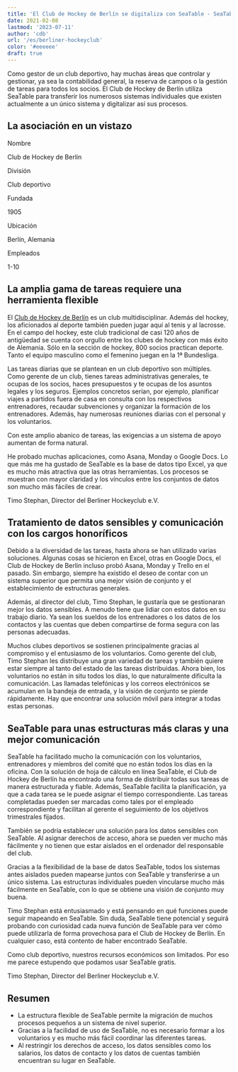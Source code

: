 ```yaml
---
title: 'El Club de Hockey de Berlín se digitaliza con SeaTable - SeaTable'
date: 2021-02-08
lastmod: '2023-07-11'
author: 'cdb'
url: '/es/berliner-hockeyclub'
color: '#eeeeee'
draft: true
---
```


Como gestor de un club deportivo, hay muchas áreas que controlar y gestionar, ya sea la contabilidad general, la reserva de campos o la gestión de tareas para todos los socios. El Club de Hockey de Berlín utiliza SeaTable para transferir los numerosos sistemas individuales que existen actualmente a un único sistema y digitalizar así sus procesos.

## La asociación en un vistazo

Nombre

Club de Hockey de Berlín

División

Club deportivo

Fundada

1905

Ubicación

Berlín, Alemania

Empleados

1-10

## La amplia gama de tareas requiere una herramienta flexible

El [Club de Hockey de Berlín](https://www.berlinerhc.de/) es un club multidisciplinar. Además del hockey, los aficionados al deporte también pueden jugar aquí al tenis y al lacrosse. En el campo del hockey, este club tradicional de casi 120 años de antigüedad se cuenta con orgullo entre los clubes de hockey con más éxito de Alemania. Sólo en la sección de hockey, 800 socios practican deporte. Tanto el equipo masculino como el femenino juegan en la 1ª Bundesliga.

Las tareas diarias que se plantean en un club deportivo son múltiples. Como gerente de un club, tienes tareas administrativas generales, te ocupas de los socios, haces presupuestos y te ocupas de los asuntos legales y los seguros. Ejemplos concretos serían, por ejemplo, planificar viajes a partidos fuera de casa en consulta con los respectivos entrenadores, recaudar subvenciones y organizar la formación de los entrenadores. Además, hay numerosas reuniones diarias con el personal y los voluntarios.

Con este amplio abanico de tareas, las exigencias a un sistema de apoyo aumentan de forma natural.

He probado muchas aplicaciones, como Asana, Monday o Google Docs. Lo que más me ha gustado de SeaTable es la base de datos tipo Excel, ya que es mucho más atractiva que las otras herramientas. Los procesos se muestran con mayor claridad y los vínculos entre los conjuntos de datos son mucho más fáciles de crear.

Timo Stephan, Director del Berliner Hockeyclub e.V.

## Tratamiento de datos sensibles y comunicación con los cargos honoríficos

Debido a la diversidad de las tareas, hasta ahora se han utilizado varias soluciones. Algunas cosas se hicieron en Excel, otras en Google Docs, el Club de Hockey de Berlín incluso probó Asana, Monday y Trello en el pasado. Sin embargo, siempre ha existido el deseo de contar con un sistema superior que permita una mejor visión de conjunto y el establecimiento de estructuras generales.

Además, al director del club, Timo Stephan, le gustaría que se gestionaran mejor los datos sensibles. A menudo tiene que lidiar con estos datos en su trabajo diario. Ya sean los sueldos de los entrenadores o los datos de los contactos y las cuentas que deben compartirse de forma segura con las personas adecuadas.

Muchos clubes deportivos se sostienen principalmente gracias al compromiso y el entusiasmo de los voluntarios. Como gerente del club, Timo Stephan les distribuye una gran variedad de tareas y también quiere estar siempre al tanto del estado de las tareas distribuidas. Ahora bien, los voluntarios no están in situ todos los días, lo que naturalmente dificulta la comunicación. Las llamadas telefónicas y los correos electrónicos se acumulan en la bandeja de entrada, y la visión de conjunto se pierde rápidamente. Hay que encontrar una solución móvil para integrar a todas estas personas.

## SeaTable para unas estructuras más claras y una mejor comunicación

SeaTable ha facilitado mucho la comunicación con los voluntarios, entrenadores y miembros del comité que no están todos los días en la oficina. Con la solución de hoja de cálculo en línea SeaTable, el Club de Hockey de Berlín ha encontrado una forma de distribuir todas sus tareas de manera estructurada y fiable. Además, SeaTable facilita la planificación, ya que a cada tarea se le puede asignar el tiempo correspondiente. Las tareas completadas pueden ser marcadas como tales por el empleado correspondiente y facilitan al gerente el seguimiento de los objetivos trimestrales fijados.

También se podría establecer una solución para los datos sensibles con SeaTable. Al asignar derechos de acceso, ahora se pueden ver mucho más fácilmente y no tienen que estar aislados en el ordenador del responsable del club.

Gracias a la flexibilidad de la base de datos SeaTable, todos los sistemas antes aislados pueden mapearse juntos con SeaTable y transferirse a un único sistema. Las estructuras individuales pueden vincularse mucho más fácilmente en SeaTable, con lo que se obtiene una visión de conjunto muy buena.

Timo Stephan está entusiasmado y está pensando en qué funciones puede seguir mapeando en SeaTable. Sin duda, SeaTable tiene potencial y seguirá probando con curiosidad cada nueva función de SeaTable para ver cómo puede utilizarla de forma provechosa para el Club de Hockey de Berlín. En cualquier caso, está contento de haber encontrado SeaTable.

Como club deportivo, nuestros recursos económicos son limitados. Por eso me parece estupendo que podamos usar SeaTable gratis.

Timo Stephan, Director del Berliner Hockeyclub e.V.

## Resumen

- La estructura flexible de SeaTable permite la migración de muchos procesos pequeños a un sistema de nivel superior.
- Gracias a la facilidad de uso de SeaTable, no es necesario formar a los voluntarios y es mucho más fácil coordinar las diferentes tareas.
- Al restringir los derechos de acceso, los datos sensibles como los salarios, los datos de contacto y los datos de cuentas también encuentran su lugar en SeaTable.
